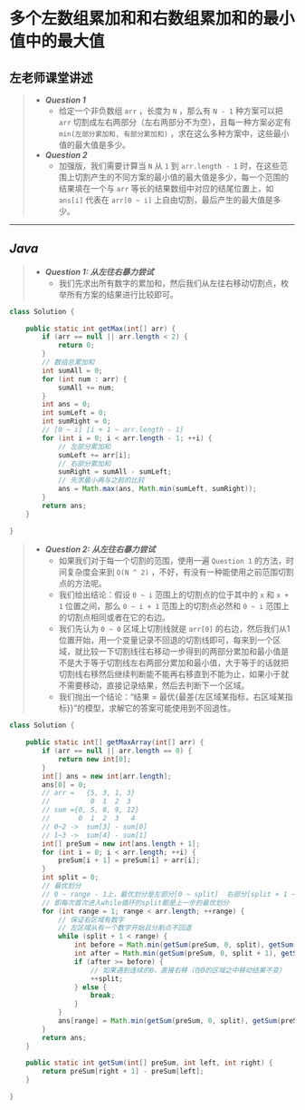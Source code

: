 # 多个左数组累加和和右数组累加和的最小值中的最大值

## 左老师课堂讲述

> - ***Question 1***
>   - 给定一个非负数组 `arr` ，长度为 `N` ，那么有 `N - 1` 种方案可以把 `arr` 切割成左右两部分（左右两部分不为空），且每一种方案必定有 `min(左部分累加和, 有部分累加和)` ，求在这么多种方案中，这些最小值的最大值是多少。
> - ***Question 2***
>   - 加强版，我们需要计算当 `N` 从 `1` 到 `arr.length - 1` 时，在这些范围上切割产生的不同方案的最小值的最大值是多少，每一个范围的结果填在一个与 `arr` 等长的结果数组中对应的结尾位置上，如 `ans[i]` 代表在 `arr[0 ~ i]` 上自由切割，最后产生的最大值是多少。

---

## *Java*

> - ***Question 1: 从左往右暴力尝试***
>   - 我们先求出所有数字的累加和，然后我们从左往右移动切割点，枚举所有方案的结果进行比较即可。

```java
class Solution {
    
    public static int getMax(int[] arr) {
        if (arr == null || arr.length < 2) {
            return 0;
        }
        // 数组总累加和
        int sumAll = 0;
        for (int num : arr) {
            sumAll += num;
        }
        int ans = 0;
        int sumLeft = 0;
        int sumRight = 0;
        // [0 ~ i] [i + 1 ~ arr.length - 1]
        for (int i = 0; i < arr.length - 1; ++i) {
            // 左部分累加和
            sumLeft += arr[i];
            // 右部分累加和
            sumRight = sumAll - sumLeft;
            // 先求最小再与之前的比较
            ans = Math.max(ans, Math.min(sumLeft, sumRight));
        }
        return ans;
    }
    
}
```

> - ***Question 2: 从左往右暴力尝试***
>   - 如果我们对于每一个切割的范围，使用一遍 `Question 1` 的方法，时间复杂度会来到 `O(N ^ 2)` ，不好，有没有一种能使用之前范围切割点的方法呢。
>   - 我们给出结论：假设 `0 ~ i` 范围上的切割点的位于其中的 `x` 和 `x + 1` 位置之间，那么 `0 ~ i + 1` 范围上的切割点必然和 `0 ~ i` 范围上的切割点相同或者在它的右边。
>   - 我们先认为 `0 ~ 0` 区域上切割线就是 `arr[0]` 的右边，然后我们从1位置开始，用一个变量记录不回退的切割线即可，每来到一个区域，就比较一下切割线往右移动一步得到的两部分累加和最小值是不是大于等于切割线左右两部分累加和最小值，大于等于的话就把切割线右移然后继续判断能不能再右移直到不能为止，如果小于就不需要移动，直接记录结果，然后去判断下一个区域。
>   - 我们抛出一个结论：“结果 = 最优{最差{左区域某指标，右区域某指标}}”的模型，求解它的答案可能使用到不回退性。

```java
class Solution {
    
    public static int[] getMaxArray(int[] arr) {
        if (arr == null || arr.length == 0) {
            return new int[0];
        }
        int[] ans = new int[arr.length];
        ans[0] = 0;
        // arr =   {5, 3, 1, 3}
        //          0  1  2  3
        // sum ={0, 5, 8, 9, 12}
        //       0  1  2  3   4
        // 0~2 ->  sum[3] - sum[0]
        // 1~3 ->  sum[4] - sum[1]
        int[] preSum = new int[ans.length + 1];
        for (int i = 0; i < arr.length; ++i) {
            preSum[i + 1] = preSum[i] + arr[i];
        }
        int split = 0;
        // 最优划分
        // 0 ~ range - 1上，最优划分是左部分[0 ~ split]  右部分[split + 1 ~ range - 1]
        // 即每次首次进入while循环的split都是上一步的最优划分
        for (int range = 1; range < arr.length; ++range) {
            // 保证右区域有数字
            // 左区域从有一个数字开始且分割点不回退
            while (split + 1 < range) {
                int before = Math.min(getSum(preSum, 0, split), getSum(preSum, split + 1, range));
                int after = Math.min(getSum(preSum, 0, split + 1), getSum(preSum, split + 2, range));
                if (after >= before) {
                    // 如果遇到连续的0，直接右移（在0的区域之中移动结果不变）
                    ++split;
                } else {
                    break;
                }
            }
            ans[range] = Math.min(getSum(preSum, 0, split), getSum(preSum, split + 1, range));
        }
        return ans;
    }
    
    public static int getSum(int[] preSum, int left, int right) {
        return preSum[right + 1] - preSum[left];
    }
    
}
```
